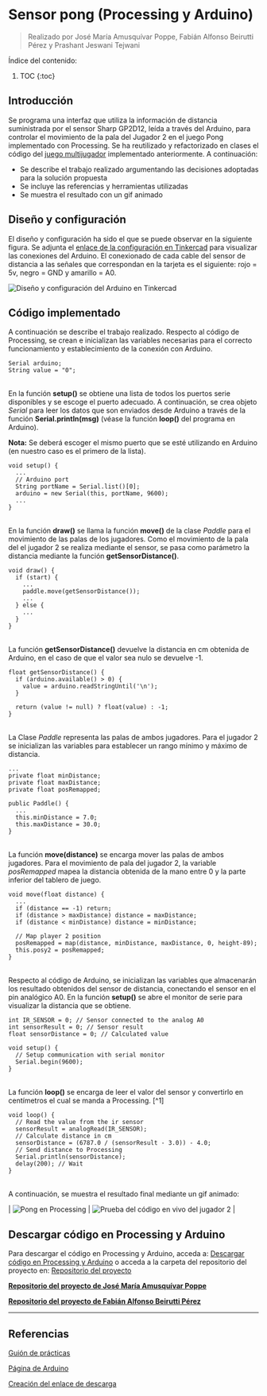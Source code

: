 # Sensor pong (Processing y Arduino)
> Realizado por José María Amusquívar Poppe, Fabián Alfonso Beirutti Pérez y Prashant Jeswani Tejwani

Índice del contenido:

1. TOC
{:toc}

## Introducción
Se programa una interfaz que utiliza la información de distancia suministrada por el sensor Sharp GP2D12, leída a través del Arduino, para controlar el movimiento de la pala del Jugador 2 en el juego Pong implementado con Processing. Se ha reutilizado y refactorizado en clases el código del [juego multijugador](https://prashant-jt.github.io/My-Processing-Book/2021/02/09/pong.html) implementado anteriormente. A continuación:

* Se describe el trabajo realizado argumentando las decisiones adoptadas para la solución propuesta
* Se incluye las referencias y herramientas utilizadas
* Se muestra el resultado con un gif animado

## Diseño y configuración 

El diseño y configuración ha sido el que se puede observar en la siguiente figura. Se adjunta el <a href="https://www.tinkercad.com/things/e77wAqxA3kJ">enlace de la configuración en Tinkercad</a> para visualizar las conexiones del Arduino. El conexionado de cada cable del sensor de distancia a las señales que correspondan en la tarjeta es el siguiente: rojo = 5v, negro = GND y amarillo = A0.

![](/My-Processing-Book/images/sensor_pong/sensor-pong-tinkercard.PNG "Diseño y configuración del Arduino en Tinkercad")

## Código implementado

A continuación se describe el trabajo realizado. Respecto al código de Processing, se crean e inicializan las variables necesarias para el correcto funcionamiento y establecimiento de la conexión con Arduino.

    Serial arduino;
    String value = "0";

<br>En la función **setup()** se obtiene una lista de todos los puertos serie disponibles y se escoge el puerto adecuado. A continuación, se crea objeto *Serial* para leer los datos que son enviados desde Arduino a través de la función **Serial.println(msg)** (véase la función **loop()** del programa en Arduino).

**Nota:** Se deberá escoger el mismo puerto que se esté utilizando en Arduino (en nuestro caso es el primero de la lista).

    void setup() {
      ...
      // Arduino port
      String portName = Serial.list()[0];
      arduino = new Serial(this, portName, 9600);
      ...
    }

<br>En la función **draw()** se llama la función **move()** de la clase *Paddle* para el movimiento de las palas de los jugadores. Como el movimiento de la pala del el jugador 2 se realiza mediante el sensor, se pasa como parámetro la distancia mediante la función **getSensorDistance()**.

    void draw() {
      if (start) {
        ...
        paddle.move(getSensorDistance());
        ...
      } else {
        ...
      }
    }
    
<br>La función **getSensorDistance()** devuelve la distancia en cm obtenida de Arduino, en el caso de que el valor sea nulo se devuelve -1.
    
    float getSensorDistance() {
      if (arduino.available() > 0) {
        value = arduino.readStringUntil('\n');
      }

      return (value != null) ? float(value) : -1;
    }
    
<br>La Clase *Paddle* representa las palas de ambos jugadores. Para el jugador 2 se inicializan las variables para establecer un rango mínimo y máximo de distancia.  
    
    ...
    private float minDistance;
    private float maxDistance;
    private float posRemapped;
    
    public Paddle() {
      ...
      this.minDistance = 7.0;
      this.maxDistance = 30.0;
    }
      
<br>La función **move(distance)** se encarga mover las palas de ambos jugadores. Para el movimiento de pala del jugador 2, la variable *posRemapped* mapea la distancia obtenida de la mano entre 0 y la parte inferior del tablero de juego.

    void move(float distance) {
      ...
      if (distance == -1) return;    
      if (distance > maxDistance) distance = maxDistance;
      if (distance < minDistance) distance = minDistance;
    
      // Map player 2 position 
      posRemapped = map(distance, minDistance, maxDistance, 0, height-89);
      this.posy2 = posRemapped;
    }

<br>Respecto al código de Arduino, se inicializan las variables que almacenarán los resultado obtenidos del sensor de distancia, conectando el sensor en el pin analógico A0. En la función **setup()** se abre el monitor de serie para visualizar la distancia que se obtiene. 
      
    int IR_SENSOR = 0; // Sensor connected to the analog A0
    int sensorResult = 0; // Sensor result
    float sensorDistance = 0; // Calculated value

    void setup() {
      // Setup communication with serial monitor
      Serial.begin(9600);
    }

<br>La función **loop()** se encarga de leer el valor del sensor y convertirlo en centímetros el cual se manda a Processing. [^1]

    void loop() {
      // Read the value from the ir sensor
      sensorResult = analogRead(IR_SENSOR);
      // Calculate distance in cm
      sensorDistance = (6787.0 / (sensorResult - 3.0)) - 4.0;
      // Send distance to Processing
      Serial.println(sensorDistance);
      delay(200); // Wait
    } 
      
<br>A continuación, se muestra el resultado final mediante un gif animado: 

| ![](/My-Processing-Book/images/sensor_pong/sensor-pong-canvas-demo.gif "Pong en Processing") | ![](/My-Processing-Book/images/sensor_pong/sensor-pong-demo.gif "Prueba del código en vivo del jugador 2") |


## Descargar código en Processing y Arduino
Para descargar el código en Processing y Arduino, acceda a: <a href="https://downgit.github.io/#/home?url=https://github.com/Prashant-JT/My-Processing-Book/tree/master/projects/sensor_pong">Descargar código en Processing y Arduino</a> o acceda a la carpeta del repositorio del proyecto en: <a href="https://github.com/Prashant-JT/My-Processing-Book/tree/master/projects/sensor_pong">Repositorio del proyecto</a>

<a href="https://josemap-99.github.io/2021/05/08/blink_led.html"><b>Repositorio del proyecto de José María Amusquívar Poppe</b></a>

<a href="#"><b>Repositorio del proyecto de Fabián Alfonso Beirutti Pérez</b></a>

---

## Referencias

[Guión de prácticas](https://ncvt-aep.ulpgc.es/cv/ulpgctp21/pluginfile.php/412240/mod_resource/content/37/CIU_Pr_cticas.pdf)

[Página de Arduino](https://www.arduino.cc/)

[Creación del enlace de descarga](https://downgit.github.io/#/home)
